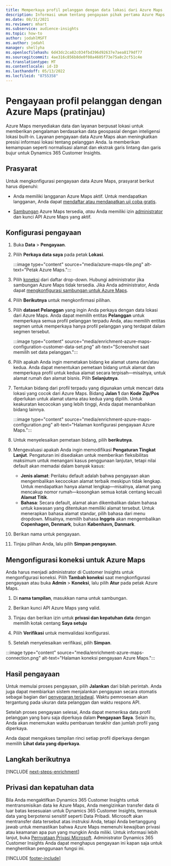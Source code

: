 ```yaml
---
title: Memperkaya profil pelanggan dengan data lokasi dari Azure Maps
description: Informasi umum tentang pengayaan pihak pertama Azure Maps.
ms.date: 08/31/2021
ms.reviewer: mhart
ms.subservice: audience-insights
ms.topic: how-to
author: jodahlMSFT
ms.author: jodahl
manager: shellyha
ms.openlocfilehash: 6d43dc2ca82c034fbd396d92637e7aea8179df77
ms.sourcegitcommit: 4ae316c856b8de0f08a4605f73e75a8c2cf51c4e
ms.translationtype: MT
ms.contentlocale: id-ID
ms.lasthandoff: 05/13/2022
ms.locfileid: "8755358"
---
```

# <a name="enrichment-of-customer-profiles-with-azure-maps-preview"></a>Pengayaan profil pelanggan dengan Azure Maps (pratinjau)

Azure Maps menyediakan data dan layanan berpusat lokasi untuk memberikan pengalaman berdasarkan data geospasial dengan inteligensi lokasi built-in. Layanan pengayaan data Azure Maps akan meningkatkan presisi informasi lokasi tentang pelanggan Anda. Ia memberikan kemampuan seperti normalisasi alamat dan ekstrak garis lintang dan garis bujur untuk Dynamics 365 Customer Insights.

## <a name="prerequisites"></a>Prasyarat

Untuk mengkonfigurasi pengayaan data Azure Maps, prasyarat berikut harus dipenuhi:

- Anda memiliki langganan Azure Maps aktif. Untuk mendapatkan langganan, Anda dapat [mendaftar atau mendapatkan uji coba gratis](https://azure.microsoft.com/services/azure-maps/).

- [Sambungan](connections.md) Azure Maps tersedia, *atau* Anda memiliki izin [administrator](permissions.md#admin) dan kunci API Azure Maps yang aktif.

## <a name="configure-the-enrichment"></a>Konfigurasi pengayaan

1. Buka **Data** > **Pengayaan**. 

1. Pilih **Perkaya data saya** pada petak **Lokasi**.

   :::image type="content" source="media/azure-maps-tile.png" alt-text="Petak Azure Maps.":::

1. Pilih [koneksi](connections.md) dari daftar drop-down. Hubungi administrator jika sambungan Azure Maps tidak tersedia. Jika Anda administrator, Anda dapat [mengkonfigurasi sambungan untuk Azure Maps](#configure-the-connection-for-azure-maps). 

1. Pilih **Berikutnya** untuk mengkonfirmasi pilihan.

1. Pilih **dataset Pelanggan** yang ingin Anda perkaya dengan data lokasi dari Azure Maps. Anda dapat memilih entitas **Pelanggan** untuk memperkaya semua profil pelanggan terpadu Anda, atau memilih entitas segmen untuk memperkaya hanya profil pelanggan yang terdapat dalam segmen tersebut.

    :::image type="content" source="media/enrichment-azure-maps-configuration-customer-data-set.png" alt-text="Screenshot saat memilih set data pelanggan.":::

1. Pilih apakah Anda ingin memetakan bidang ke alamat utama dan/atau kedua. Anda dapat menentukan pemetaan bidang untuk alamat dan memperkaya profil untuk kedua alamat secara terpisah&mdash;misalnya, untuk alamat rumah dan alamat bisnis. Pilih **Selanjutnya**.

1. Tentukan bidang dari profil terpadu yang digunakan untuk mencari data lokasi yang cocok dari Azure Maps. Bidang **Jalan 1** dan **Kode Zip/Pos** diperlukan untuk alamat utama atau kedua yang dipilih. Untuk keakuratan kecocokan yang lebih tinggi, Anda dapat menambahkan bidang lainnya.

   :::image type="content" source="media/enrichment-azure-maps-configuration.png" alt-text="Halaman konfigurasi pengayaan Azure Maps.":::

1. Untuk menyelesaikan pemetaan bidang, pilih **berikutnya**.

1. Mengevaluasi apakah Anda ingin memodifikasi **Pengaturan Tingkat Lanjut**. Pengaturan ini disediakan untuk memberikan fleksibilitas maksimum untuk menangani kasus penggunaan lanjutan, tetapi nilai default akan memadai dalam banyak kasus:
   - **Jenis alamat**: Perilaku default adalah bahwa pengayaan akan mengembalikan kecocokan alamat terbaik meskipun tidak lengkap. Untuk mendapatkan hanya alamat lengkap&mdash;misalnya, alamat yang mencakup nomor rumah&mdash;kosongkan semua kotak centang kecuali **Alamat Titik**. 
   - **Bahasa**: Secara default, alamat akan dikembalikan dalam bahasa untuk kawasan yang ditentukan memiliki alamat tersebut. Untuk menerapkan bahasa alamat standar, pilih bahasa dari menu dropdown. Misalnya, memilih bahasa **Inggris** akan mengembalikan **Copenhagen, Denmark**, bukan **København, Danmark**.

1. Berikan nama untuk pengayaan.

1. Tinjau pilihan Anda, lalu pilih **Simpan pengayaan**.

## <a name="configure-the-connection-for-azure-maps"></a>Mengonfigurasi koneksi untuk Azure Maps

Anda harus menjadi administrator di Customer Insights untuk mengonfigurasi koneksi. Pilih **Tambah koneksi** saat mengkonfigurasi pengayaan atau buka **Admin** > **Koneksi**, lalu pilih **Atur** pada petak Azure Maps.

1. Di **nama tampilan**, masukkan nama untuk sambungan.

1. Berikan kunci API Azure Maps yang valid.

1. Tinjau dan berikan izin untuk **privasi dan kepatuhan data** dengan memilih kotak centang **Saya setuju**

1. Pilih **Verifikasi** untuk memvalidasi konfigurasi.

1. Setelah menyelesaikan verifikasi, pilih **Simpan**.

:::image type="content" source="media/enrichment-azure-maps-connection.png" alt-text="Halaman koneksi pengayaan Azure Maps.":::

## <a name="enrichment-results"></a>Hasil pengayaan

Untuk memulai proses pengayaan, pilih **Jalankan** dari bilah perintah. Anda juga dapat membiarkan sistem menjalankan pengayaan secara otomatis sebagai bagian dari [penyegaran terjadwal](system.md#schedule-tab). Waktu pemrosesan akan tergantung pada ukuran data pelanggan dan waktu respons API.

Setelah proses pengayaan selesai, Anda dapat memeriksa data profil pelanggan yang baru saja diperkaya dalam **Pengayaan Saya**. Selain itu, Anda akan menemukan waktu pembaruan terakhir dan jumlah profil yang diperkaya.

Anda dapat mengakses tampilan rinci setiap profil diperkaya dengan memilih **Lihat data yang diperkaya**.

## <a name="next-steps"></a>Langkah berikutnya

[!INCLUDE [next-steps-enrichment](includes/next-steps-enrichment.md)]

## <a name="data-privacy-and-compliance"></a>Privasi dan kepatuhan data

Bila Anda mengaktifkan Dynamics 365 Customer Insights untuk mentransmisikan data ke Azure Maps, Anda mengizinkan transfer data di luar batas kesesuaian untuk Dynamics 365 Customer Insights, termasuk data yang berpotensi sensitif seperti Data Pribadi. Microsoft akan mentransfer data tersebut atas instruksi Anda, tetapi Anda bertanggung jawab untuk memastikan bahwa Azure Maps memenuhi kewajiban privasi atau keamanan apa pun yang mungkin Anda miliki. Untuk informasi lebih lanjut, buka [Pernyataan Privasi Microsoft](https://go.microsoft.com/fwlink/?linkid=396732).
Administrator Dynamics 365 Customer Insights Anda dapat menghapus pengayaan ini kapan saja untuk menghentikan penggunaan fungsi ini.

[!INCLUDE [footer-include](includes/footer-banner.md)]
